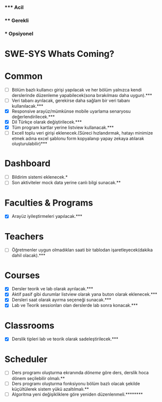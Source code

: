 ### *** Acil 
### **  Gerekli 
### *   Opsiyonel

# SWE-SYS Whats Coming?

# Common

- [ ]  Bölüm bazlı kullanıcı girişi yapılacak ve her bölüm yalnızca kendi derslerinde düzenleme yapabilecek(sona bırakılması daha uygun).***
- [ ]  Veri tabanı ayrılacak, gerekirse daha sağlam bir veri tabanı kullanılacak.***
- [x]  Responsive arayüz/mümkünse mobile uyarlama senaryosu değerlendirilecek.***
- [x]  Dil Türkçe olarak değiştirilecek.***
- [x]  Tüm program kartlar yerine listview kullanacak.***
- [ ]  Excell toplu veri girişi eklenecek.(Süreci hızlandırmak, hatayı minimize etmek adına excel şablonu form kopyalanıp yapay zekaya atılarak oluşturulabilir)***

# Dashboard

- [ ]  Bildirim sistemi eklenecek.*
- [ ]  Son aktiviteler mock data yerine canlı bilgi sunacak.**

# Faculties & Programs

- [x]  Arayüz iyileştirmeleri yapılacak.***

# Teachers

- [ ]  Öğretmenler uygun olmadıkları saati bir tablodan işaretleyecek(dakika dahil olacak).***

# Courses

- [x]  Dersler teorik ve lab olarak ayrılacak.***
- [x]  Aktif pasif gibi durumlar listview olarak yana buton olarak eklenecek.***
- [x]  Dersleri saat olarak ayırma seçeneği sunacak.***
- [x]  Lab ve Teorik sessionları olan derslerde lab sonra konacak.***

# Classrooms

- [x]  Derslik tipleri lab ve teorik olarak sadeleştirilecek.***

# Scheduler

- [ ]  Ders programı oluşturma ekranında _döneme_ göre ders, derslik hoca dönem seçilebilir olmalı.**
- [ ]  Ders programı oluşturma fonksiyonu bölüm bazlı olacak şekilde küçültülerek sistem yükü azaltılmalı.**
- [ ]  Algoritma yeni değişikliklere göre yeniden düzenlenmeli.********
